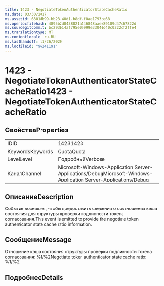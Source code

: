 ```yaml
---
title: 1423 - NegotiateTokenAuthenticatorStateCacheRatio
ms.date: 03/30/2017
ms.assetid: 6301db99-bb23-40d1-b8df-f0ae1793ce68
ms.openlocfilehash: 4895b2d8438821a446848aaee89189d47c67822d
ms.sourcegitcommit: bc293b14af795e0e999e3304dd40c0222cf2ffe4
ms.translationtype: MT
ms.contentlocale: ru-RU
ms.lasthandoff: 11/26/2020
ms.locfileid: "96241191"
---
```

# <a name="1423---negotiatetokenauthenticatorstatecacheratio"></a><span data-ttu-id="58acf-102">1423 - NegotiateTokenAuthenticatorStateCacheRatio</span><span class="sxs-lookup"><span data-stu-id="58acf-102">1423 - NegotiateTokenAuthenticatorStateCacheRatio</span></span>

## <a name="properties"></a><span data-ttu-id="58acf-103">Свойства</span><span class="sxs-lookup"><span data-stu-id="58acf-103">Properties</span></span>  
  
|||  
|-|-|  
|<span data-ttu-id="58acf-104">ID</span><span class="sxs-lookup"><span data-stu-id="58acf-104">ID</span></span>|<span data-ttu-id="58acf-105">1423</span><span class="sxs-lookup"><span data-stu-id="58acf-105">1423</span></span>|  
|<span data-ttu-id="58acf-106">Keywords</span><span class="sxs-lookup"><span data-stu-id="58acf-106">Keywords</span></span>|<span data-ttu-id="58acf-107">Quota</span><span class="sxs-lookup"><span data-stu-id="58acf-107">Quota</span></span>|  
|<span data-ttu-id="58acf-108">Level</span><span class="sxs-lookup"><span data-stu-id="58acf-108">Level</span></span>|<span data-ttu-id="58acf-109">Подробный</span><span class="sxs-lookup"><span data-stu-id="58acf-109">Verbose</span></span>|  
|<span data-ttu-id="58acf-110">Канал</span><span class="sxs-lookup"><span data-stu-id="58acf-110">Channel</span></span>|<span data-ttu-id="58acf-111">Microsoft-Windows-Application Server-Applications/Debug</span><span class="sxs-lookup"><span data-stu-id="58acf-111">Microsoft-Windows-Application Server-Applications/Debug</span></span>|  
  
## <a name="description"></a><span data-ttu-id="58acf-112">Описание</span><span class="sxs-lookup"><span data-stu-id="58acf-112">Description</span></span>  

 <span data-ttu-id="58acf-113">Событие возникает, чтобы предоставить сведения о соотношении кэша состояния для структуры проверки подлинности токена согласования.</span><span class="sxs-lookup"><span data-stu-id="58acf-113">This event is emitted to provide the negotiate token authenticator state cache ratio information.</span></span>  
  
## <a name="message"></a><span data-ttu-id="58acf-114">Сообщение</span><span class="sxs-lookup"><span data-stu-id="58acf-114">Message</span></span>  

 <span data-ttu-id="58acf-115">Отношение кэша состояния структуры проверки подлинности токена согласования: %1/%2</span><span class="sxs-lookup"><span data-stu-id="58acf-115">Negotiate token authenticator state cache ratio: %1/%2</span></span>  
  
## <a name="details"></a><span data-ttu-id="58acf-116">Подробнее</span><span class="sxs-lookup"><span data-stu-id="58acf-116">Details</span></span>
